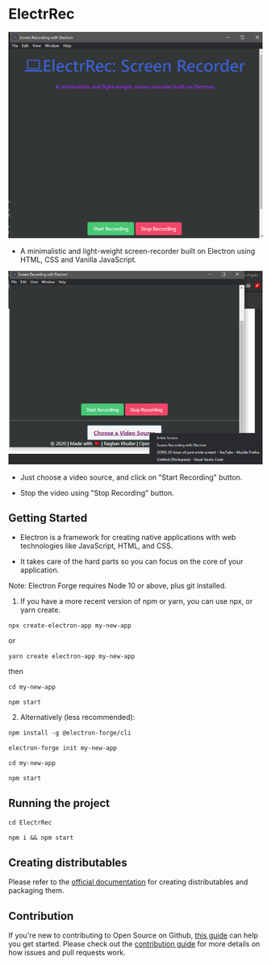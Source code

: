 # ElectrRec

![ElectrRec Image](https://github.com/raghavk16/ElectrRec/blob/master/app_ss.png?raw=true)

* A minimalistic and light-weight screen-recorder built on Electron using HTML, CSS and Vanilla JavaScript.

![ElectrRec Image_1](https://github.com/raghavk16/ElectrRec/blob/master/app_ss_1.png?raw=true)

* Just choose a video source, and click on "Start Recording" button.

* Stop the video using "Stop Recording" button.

## Getting Started

* Electron is a framework for creating native applications with web technologies like JavaScript, HTML, and CSS. 

* It takes care of the hard parts so you can focus on the core of your application.

Note: Electron Forge requires Node 10 or above, plus git installed.

1. If you have a more recent version of npm or yarn, you can use npx, or yarn create.
```
npx create-electron-app my-new-app
```
or
```
yarn create electron-app my-new-app
```
then
```
cd my-new-app
```
```
npm start
```

2. Alternatively (less recommended):

```
npm install -g @electron-forge/cli
```
```
electron-forge init my-new-app
```
```
cd my-new-app
```
```
npm start
```

## Running the project

```
cd ElectrRec
```
```
npm i && npm start
```

## Creating distributables

Please refer to the [official documentation](https://www.electronforge.io/cli) for creating distributables and packaging them.

## Contribution

If you're new to contributing to Open Source on Github, [this guide](https://guides.github.com/activities/contributing-to-open-source/) can help you get started. Please check out the [contribution guide](https://gist.github.com/MarcDiethelm/7303312) for more details on how issues and pull requests work.

